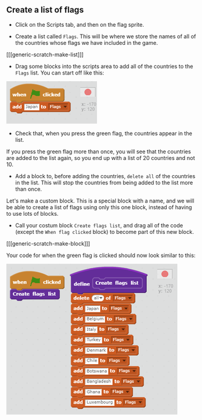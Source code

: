 ## Create a list of flags

+ Click on the Scripts tab, and then on the flag sprite.

+ Create a list called `Flags`. This will be where we store the names of all of the countries whose flags we have included in the game.

[[[generic-scratch-make-list]]]

+ Drag some blocks into the scripts area to add all of the countries to the `Flags` list. You can start off like this:

![Add flags to list](images/add-to-list.png)

+ Check that, when you press the green flag, the countries appear in the list.

If you press the green flag more than once, you will see that the countries are added to the list again, so you end up with a list of 20 countries and not 10.

+ Add a block to, before adding the countries, `delete all` of the countries in the list. This will stop the countries from being added to the list more than once.

Let's make a custom block. This is a special block with a name, and we will be able to create a list of flags using only this one block, instead of having to use lots of blocks.

+ Call your costum block `Create flags list`, and drag all of the code (except the `When flag clicked` block) to become part of this new block.

[[[generic-scratch-make-block]]]

Your code for when the green flag is clicked should now look similar to this:

![Create flags list](images/create-flags-list.png)
